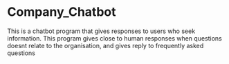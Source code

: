 # Company_Chatbot
This is a chatbot program that gives responses to users who seek information. This program gives close to human responses when questions doesnt relate to the organisation, and gives reply to frequently asked questions  
